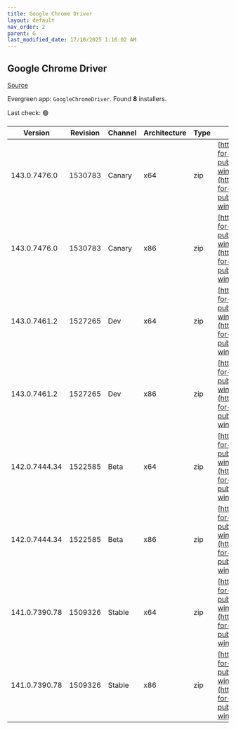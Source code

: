 ```yaml
---
title: Google Chrome Driver
layout: default
nav_order: 2
parent: G
last_modified_date: 17/10/2025 1:16:02 AM
---
```


## Google Chrome Driver

[Source](https://googlechromelabs.github.io/chrome-for-testing/)

Evergreen app: `GoogleChromeDriver`. Found **8** installers.

Last check: 🟢

| Version       | Revision | Channel | Architecture | Type | URI                                                                                                                                                                                                        |
| ------------- | -------- | ------- | ------------ | ---- | ---------------------------------------------------------------------------------------------------------------------------------------------------------------------------------------------------------- |
| 143.0.7476.0  | 1530783  | Canary  | x64          | zip  | [https://storage.googleapis.com/chrome-for-testing-public/143.0.7476.0/win64/chromedriver-win64.zip](https://storage.googleapis.com/chrome-for-testing-public/143.0.7476.0/win64/chromedriver-win64.zip)   |
| 143.0.7476.0  | 1530783  | Canary  | x86          | zip  | [https://storage.googleapis.com/chrome-for-testing-public/143.0.7476.0/win32/chromedriver-win32.zip](https://storage.googleapis.com/chrome-for-testing-public/143.0.7476.0/win32/chromedriver-win32.zip)   |
| 143.0.7461.2  | 1527265  | Dev     | x64          | zip  | [https://storage.googleapis.com/chrome-for-testing-public/143.0.7461.2/win64/chromedriver-win64.zip](https://storage.googleapis.com/chrome-for-testing-public/143.0.7461.2/win64/chromedriver-win64.zip)   |
| 143.0.7461.2  | 1527265  | Dev     | x86          | zip  | [https://storage.googleapis.com/chrome-for-testing-public/143.0.7461.2/win32/chromedriver-win32.zip](https://storage.googleapis.com/chrome-for-testing-public/143.0.7461.2/win32/chromedriver-win32.zip)   |
| 142.0.7444.34 | 1522585  | Beta    | x64          | zip  | [https://storage.googleapis.com/chrome-for-testing-public/142.0.7444.34/win64/chromedriver-win64.zip](https://storage.googleapis.com/chrome-for-testing-public/142.0.7444.34/win64/chromedriver-win64.zip) |
| 142.0.7444.34 | 1522585  | Beta    | x86          | zip  | [https://storage.googleapis.com/chrome-for-testing-public/142.0.7444.34/win32/chromedriver-win32.zip](https://storage.googleapis.com/chrome-for-testing-public/142.0.7444.34/win32/chromedriver-win32.zip) |
| 141.0.7390.78 | 1509326  | Stable  | x64          | zip  | [https://storage.googleapis.com/chrome-for-testing-public/141.0.7390.78/win64/chromedriver-win64.zip](https://storage.googleapis.com/chrome-for-testing-public/141.0.7390.78/win64/chromedriver-win64.zip) |
| 141.0.7390.78 | 1509326  | Stable  | x86          | zip  | [https://storage.googleapis.com/chrome-for-testing-public/141.0.7390.78/win32/chromedriver-win32.zip](https://storage.googleapis.com/chrome-for-testing-public/141.0.7390.78/win32/chromedriver-win32.zip) |
